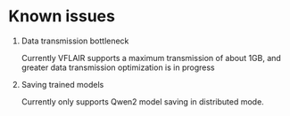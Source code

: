 # Known issues

1. Data transmission bottleneck

   Currently VFLAIR supports a maximum transmission of about 1GB, and greater data transmission optimization is in progress

2. Saving trained models

    Currently only supports Qwen2 model saving in distributed mode.

